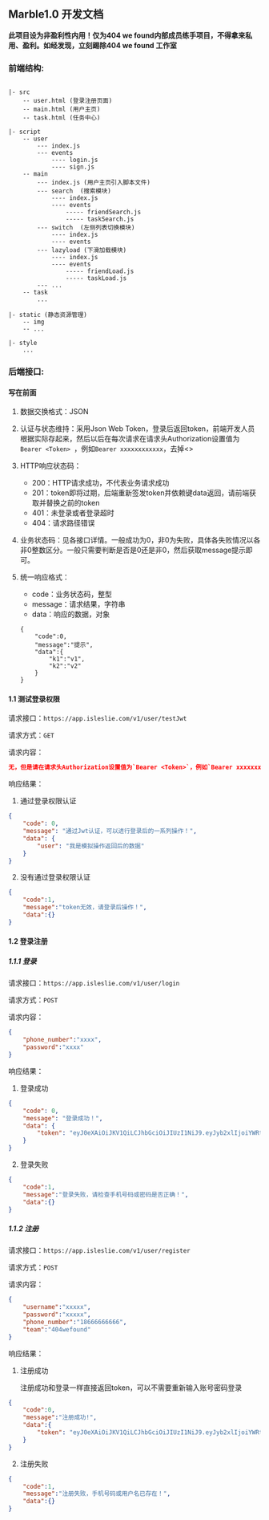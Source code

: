 ## Marble1.0 开发文档

**此项目设为非盈利性内用！仅为404 we found内部成员练手项目，不得拿来私用、盈利。如经发现，立刻踢除404 we found 工作室**



### 前端结构:

```

|- src
	-- user.html (登录注册页面)
	-- main.html (用户主页)
	-- task.html (任务中心)

|- script
	-- user
		--- index.js
		--- events
			---- login.js
			---- sign.js
	-- main
		--- index.js (用户主页引入脚本文件)
		--- search	(搜索模块)
			---- index.js
			---- events
				----- friendSearch.js
				----- taskSearch.js
		--- switch	(左侧列表切换模块)
			---- index.js
			---- events
		--- lazyload (下滑加载模块)
			---- index.js
			---- events
				----- friendLoad.js
				----- taskLoad.js
		--- ...
	-- task
		...
	
|- static (静态资源管理)
	-- img
	-- ...
	
|- style
	...
```



### 后端接口:

#### 写在前面

1. 数据交换格式：JSON

2. 认证与状态维持：采用Json Web Token，登录后返回token，前端开发人员根据实际存起来，然后以后在每次请求在请求头Authorization设置值为`Bearer <Token> `，例如`Bearer xxxxxxxxxxxx`，去掉<>

3. HTTP响应状态码：

   - 200：HTTP请求成功，不代表业务请求成功
   - 201：token即将过期，后端重新签发token并依赖键data返回，请前端获取并替换之前的token
   - 401：未登录或者登录超时
   - 404：请求路径错误

4. 业务状态码：见各接口详情。一般成功为0，非0为失败，具体各失败情况以各非0整数区分。一般只需要判断是否是0还是非0，然后获取message提示即可。

5. 统一响应格式：

   - code：业务状态码，整型
   - message：请求结果，字符串
   - data：响应的数据，对象

   ```
   {
       "code":0,
       "message":"提示",
       "data":{
           "k1":"v1",
           "k2":"v2"
       }
   }
   ```

#### 1.1 测试登录权限

请求接口：`https://app.isleslie.com/v1/user/testJwt`

请求方式：`GET`

请求内容：

```json
无，但是请在请求头Authorization设置值为`Bearer <Token>`，例如`Bearer xxxxxxxxxxxx`，去掉<>
```

响应结果：

1. 通过登录权限认证

```json
{
    "code": 0,
    "message": "通过Jwt认证，可以进行登录后的一系列操作！",
    "data": {
        "user": "我是模拟操作返回后的数据"
    }
}
```

2. 没有通过登录权限认证

```json
{
    "code":1,
    "message":"token无效，请登录后操作！",
    "data":{}
}
```



#### 1.2 登录注册

##### 1.1.1 登录

请求接口：`https://app.isleslie.com/v1/user/login`

请求方式：`POST`

请求内容：

```json
{
    "phone_number":"xxxx",
    "password":"xxxx"
}
```

响应结果：

1. 登录成功

```json
{
    "code": 0,
    "message": "登录成功！",
    "data": {
        "token": "eyJ0eXAiOiJKV1QiLCJhbGciOiJIUzI1NiJ9.eyJyb2xlIjoiYWRtaW4iLCJzdWIiOiJhYWEiLCJpYXQiOjE1ODY0NTA5OTYsImV4cCI6MTU4NjQ1Mjc5Nn0.VkR2ImE0pw29_K3hTE6-vgO6e_lCcVcDYIW-Qlc3YQ0"
    }
}
```

2. 登录失败

```json
{
    "code":1,
    "message":"登录失败，请检查手机号码或密码是否正确！",
    "data":{}
}
```



##### 1.1.2 注册

请求接口：`https://app.isleslie.com/v1/user/register`

请求方式：`POST`

请求内容：

```json
{
    "username":"xxxxx",
    "password":"xxxxx",
    "phone_number":"18666666666",
    "team":"404wefound"
}
```

响应结果：

1. 注册成功

   注册成功和登录一样直接返回token，可以不需要重新输入账号密码登录

```json
{
    "code":0,
    "message":"注册成功!",
    "data":{
        "token": "eyJ0eXAiOiJKV1QiLCJhbGciOiJIUzI1NiJ9.eyJyb2xlIjoiYWRtaW4iLCJzdWIiOiJhYWEiLCJpYXQiOjE1ODY0NTA5OTYsImV4cCI6MTU4NjQ1Mjc5Nn0.VkR2ImE0pw29_K3hTE6-vgO6e_lCcVcDYIW-Qlc3YQ0"
    }
}
```

2. 注册失败

```json
{
    "code":1,
    "message":"注册失败，手机号码或用户名已存在！",
    "data":{}
}
```
